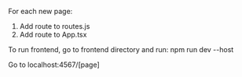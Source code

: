 For each new page:
1. Add route to routes.js
2. Add route to App.tsx

To run frontend, go to frontend directory and run:
npm run dev --host

Go to localhost:4567/[page]